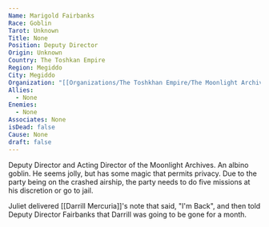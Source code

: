 ```yaml
---
Name: Marigold Fairbanks
Race: Goblin
Tarot: Unknown
Title: None
Position: Deputy Director
Origin: Unknown
Country: The Toshkan Empire
Region: Megiddo
City: Megiddo
Organization: "[[Organizations/The Toshkhan Empire/The Moonlight Archives/The Moonlight Archives]]"
Allies:
  - None
Enemies:
  - None
Associates: None
isDead: false
Cause: None
draft: false
---
```

Deputy Director and Acting Director of the Moonlight Archives. An albino goblin. He seems jolly, but has some magic that permits privacy. Due to the party being on the crashed airship, the party needs to do five missions at his discretion or go to jail. 

 Juliet delivered [[Darrill Mercuria]]'s note that said, "I'm Back", and then told Deputy Director Fairbanks that Darrill was going to be gone for a month.
